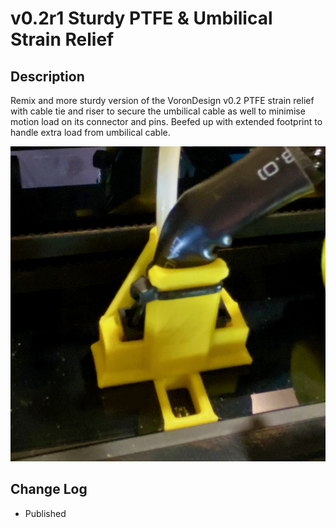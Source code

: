 # v0.2r1 Sturdy PTFE & Umbilical Strain Relief

## Description

Remix and more sturdy version of the VoronDesign v0.2 PTFE strain relief with cable tie and riser to secure the umbilical cable as well to minimise motion load on its connector and pins.
Beefed up with extended footprint to handle extra load from umbilical cable.

![Sturdy_Umbilical_&_PTFE_Strain_Relief.png](images/Sturdy_Umbilical_&_PTFE_Strain_Relief.png)


## Change Log

* Published

